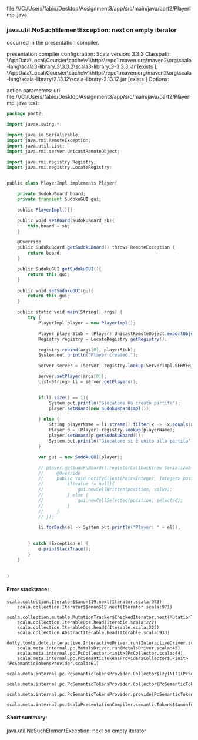 file:///C:/Users/fabio/Desktop/Assignment3/app/src/main/java/part2/PlayerImpl.java
### java.util.NoSuchElementException: next on empty iterator

occurred in the presentation compiler.

presentation compiler configuration:
Scala version: 3.3.3
Classpath:
<HOME>\AppData\Local\Coursier\cache\v1\https\repo1.maven.org\maven2\org\scala-lang\scala3-library_3\3.3.3\scala3-library_3-3.3.3.jar [exists ], <HOME>\AppData\Local\Coursier\cache\v1\https\repo1.maven.org\maven2\org\scala-lang\scala-library\2.13.12\scala-library-2.13.12.jar [exists ]
Options:



action parameters:
uri: file:///C:/Users/fabio/Desktop/Assignment3/app/src/main/java/part2/PlayerImpl.java
text:
```scala
package part2;

import javax.swing.*;

import java.io.Serializable;
import java.rmi.RemoteException;
import java.util.List;
import java.rmi.server.UnicastRemoteObject;

import java.rmi.registry.Registry;
import java.rmi.registry.LocateRegistry;


public class PlayerImpl implements Player{

    private SudokuBoard board;
    private transient SudokuGUI gui; 

    public PlayerImpl(){}

    public void setBoard(SudokuBoard sb){
        this.board = sb;
    }

    @Override
    public SudokuBoard getSudokuBoard() throws RemoteException {
        return board;
    }

    public SudokuGUI getSudokuGUI(){
        return this.gui;
    }

    public void setSudokuGUI(gu){
        return this.gui;
    }

    public static void main(String[] args) {
        try {
            PlayerImpl player = new PlayerImpl();

            Player playerStub = (Player) UnicastRemoteObject.exportObject(player, 0);
            Registry registry = LocateRegistry.getRegistry();

            registry.rebind(args[0], playerStub);
            System.out.println("Player created.");

            Server server = (Server) registry.lookup(ServerImpl.SERVER_NAME);

            server.setPlayer(args[0]);
            List<String> li = server.getPlayers();


            if(li.size() == 1){
                System.out.println("Giocatore Ha creato partita");
                player.setBoard(new SudokuBoardImpl());

            } else {
                String playerName = li.stream().filter(x -> !x.equals(args[0])).findFirst().get();
                Player p = (Player) registry.lookup(playerName);
                player.setBoard(p.getSudokuBoard());
                System.out.println("Giocatore si è unito alla partita");
            }

            var gui = new SudokuGUI(player);

            // player.getSudokuBoard().registerCallback(new SerializableCallbackInterface(){
            //     @Override
            //     public void notifyClient(Pair<Integer, Integer> position, Integer value, Boolean selected) throws RemoteException{
            //         if(value != null){
            //             gui.newCellWritten(position, value);
            //         } else {
            //             gui.newCellSelected(position, selected);
            //         }
            //     }
            // });

            li.forEach(el -> System.out.println("Player: " + el));

            
        } catch (Exception e) {
            e.printStackTrace();
        }
    }

    
}

```



#### Error stacktrace:

```
scala.collection.Iterator$$anon$19.next(Iterator.scala:973)
	scala.collection.Iterator$$anon$19.next(Iterator.scala:971)
	scala.collection.mutable.MutationTracker$CheckedIterator.next(MutationTracker.scala:76)
	scala.collection.IterableOps.head(Iterable.scala:222)
	scala.collection.IterableOps.head$(Iterable.scala:222)
	scala.collection.AbstractIterable.head(Iterable.scala:933)
	dotty.tools.dotc.interactive.InteractiveDriver.run(InteractiveDriver.scala:168)
	scala.meta.internal.pc.MetalsDriver.run(MetalsDriver.scala:45)
	scala.meta.internal.pc.PcCollector.<init>(PcCollector.scala:44)
	scala.meta.internal.pc.PcSemanticTokensProvider$Collector$.<init>(PcSemanticTokensProvider.scala:61)
	scala.meta.internal.pc.PcSemanticTokensProvider.Collector$lzyINIT1(PcSemanticTokensProvider.scala:61)
	scala.meta.internal.pc.PcSemanticTokensProvider.Collector(PcSemanticTokensProvider.scala:61)
	scala.meta.internal.pc.PcSemanticTokensProvider.provide(PcSemanticTokensProvider.scala:90)
	scala.meta.internal.pc.ScalaPresentationCompiler.semanticTokens$$anonfun$1(ScalaPresentationCompiler.scala:110)
```
#### Short summary: 

java.util.NoSuchElementException: next on empty iterator
